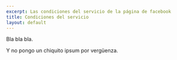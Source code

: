 ```yaml
---
excerpt: Las condiciones del servicio de la página de facebook
title: Condiciones del servicio
layout: default
---
```

Bla bla bla.

Y no pongo un chiquito ipsum por vergüenza.
